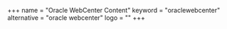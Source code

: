 +++
name = "Oracle WebCenter Content"
keyword = "oraclewebcenter"
alternative = "oracle webcenter"
logo = ""
+++
